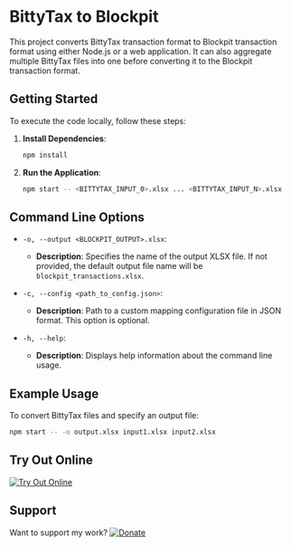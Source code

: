# BittyTax to Blockpit

This project converts BittyTax transaction format to Blockpit transaction format using either Node.js or a web application. It can also aggregate multiple BittyTax files into one before converting it to the Blockpit transaction format.

## Getting Started

To execute the code locally, follow these steps:

1. **Install Dependencies**:
   ```bash
   npm install
   ```

2. **Run the Application**:
   ```bash
   npm start -- <BITTYTAX_INPUT_0>.xlsx ... <BITTYTAX_INPUT_N>.xlsx
   ```

## Command Line Options

- `-o, --output <BLOCKPIT_OUTPUT>.xlsx`: 
  - **Description**: Specifies the name of the output XLSX file. If not provided, the default output file name will be `blockpit_transactions.xlsx`.

- `-c, --config <path_to_config.json>`: 
  - **Description**: Path to a custom mapping configuration file in JSON format. This option is optional.

- `-h, --help`: 
  - **Description**: Displays help information about the command line usage.

## Example Usage

To convert BittyTax files and specify an output file:
```bash
npm start -- -o output.xlsx input1.xlsx input2.xlsx
```

## Try Out Online

[![Try Out Online](https://img.shields.io/badge/Try%20Out%20Online-brightgreen)](https://haraldheckmann.de/bittytax-to-blockpit)


## Support

Want to support my work? [![Donate](https://img.shields.io/badge/Donate-blue)](https://haraldheckmann.de/donate)
